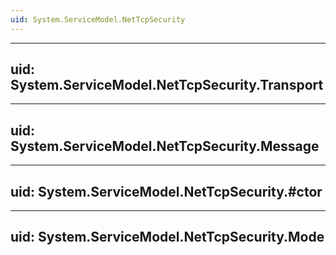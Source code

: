 ```yaml
---
uid: System.ServiceModel.NetTcpSecurity
---
```


---
uid: System.ServiceModel.NetTcpSecurity.Transport
---

---
uid: System.ServiceModel.NetTcpSecurity.Message
---

---
uid: System.ServiceModel.NetTcpSecurity.#ctor
---

---
uid: System.ServiceModel.NetTcpSecurity.Mode
---

